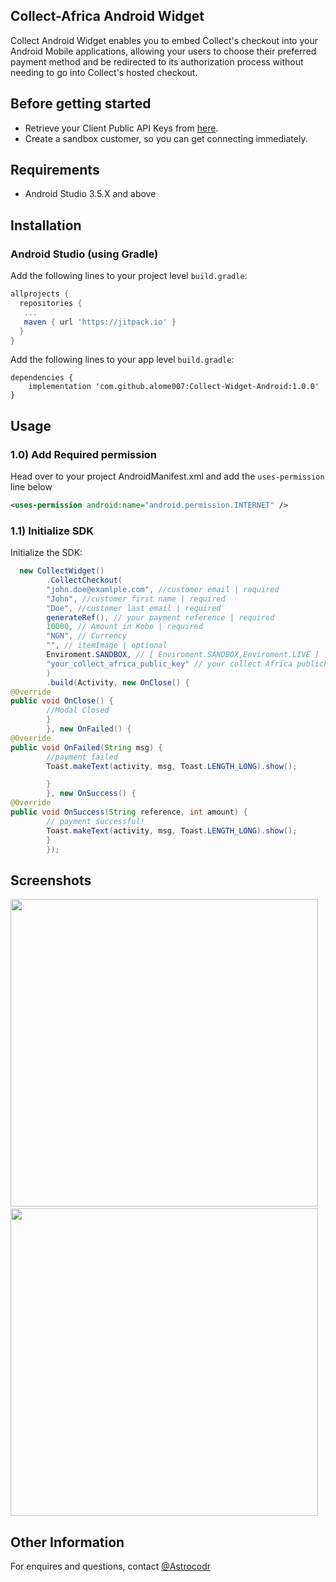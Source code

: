 
## Collect-Africa Android Widget

Collect Android Widget enables you to embed Collect's checkout into your Android Mobile applications, allowing your users to choose their preferred payment method and be redirected to its authorization process without needing to go into Collect's hosted checkout.

## Before getting started


- Retrieve your Client Public API Keys from  [here](https://app.collect.africa).
- Create a sandbox customer, so you can get connecting immediately.


## Requirements
- Android Studio 3.5.X and above

## Installation

### Android Studio (using Gradle)
Add the following lines to your project level `build.gradle`:
```gradle
allprojects {
  repositories {
   ...
   maven { url 'https://jitpack.io' }
  }
}
```
Add the following lines to your app level `build.gradle`:
```
dependencies {
    implementation 'com.github.alome007:Collect-Widget-Android:1.0.0'
}
```

## Usage

### 1.0) Add Required permission

Head over to  your project  AndroidManifest.xml and add the `uses-permission` line below

```xml
<uses-permission android:name="android.permission.INTERNET" />
```

### 1.1) Initialize SDK

Initialize the SDK:

```java
  new CollectWidget()
        .CollectCheckout(
        "john.doe@examlple.com", //customer email | required
        "John", //customer first name | required
        "Doe", //customer last email | required
        generateRef(), // your payment reference | required
        10000, // Amount in Kobo | required
        "NGN", // Currency 
        "", // itemImage | optional
        Enviroment.SANDBOX, // [ Enviroment.SANDBOX,Enviroment.LIVE ] | required
        "your_collect_africa_public_key" // your collect Africa publickey
        )
        .build(Activity, new OnClose() {
@Override
public void OnClose() {
        //Modal Closed
        }
        }, new OnFailed() {
@Override
public void OnFailed(String msg) {
        //payment failed
        Toast.makeText(activity, msg, Toast.LENGTH_LONG).show();

        }
        }, new OnSuccess() {
@Override
public void OnSuccess(String reference, int amount) {
        // payment successful!
        Toast.makeText(activity, msg, Toast.LENGTH_LONG).show();
        }
        });
```


## Screenshots
<img src="https://github.com/alome007/Collect-Widget-Android/blob/main/app/screen_short_1.png" width="auto" height="492">&nbsp;&nbsp;
<img src="https://github.com/alome007/Collect-Widget-Android/blob/main/app/screen_short_2.png" width="auto" height="492">

## Other Information
For enquires and questions, contact
[@Astrocodr](https://github.com/alome007/)
